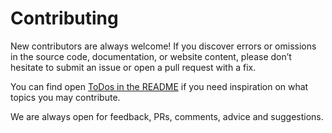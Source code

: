 # Contributing
New contributors are always welcome! If you discover errors or omissions in the source code, documentation, or website content, please don’t hesitate to submit an issue or open a pull request with a fix.

You can find open [ToDos in the README](./README.md) if you need inspiration on
what topics you may contribute.

We are always open for feedback, PRs, comments, advice and suggestions.
